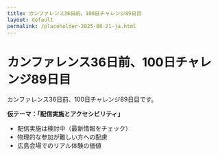 ```yaml
---
title: カンファレンス36日前、100日チャレンジ89日目
layout: default
permalink: /placeholder-2025-08-21-ja.html
---
```


# カンファレンス36日前、100日チャレンジ89日目

カンファレンス36日前、100日チャレンジ89日目です。

**仮テーマ：「配信実施とアクセシビリティ」**
- 配信実施は検討中（最新情報をチェック）
- 物理的な参加が難しい方への配慮
- 広島会場でのリアル体験の価値